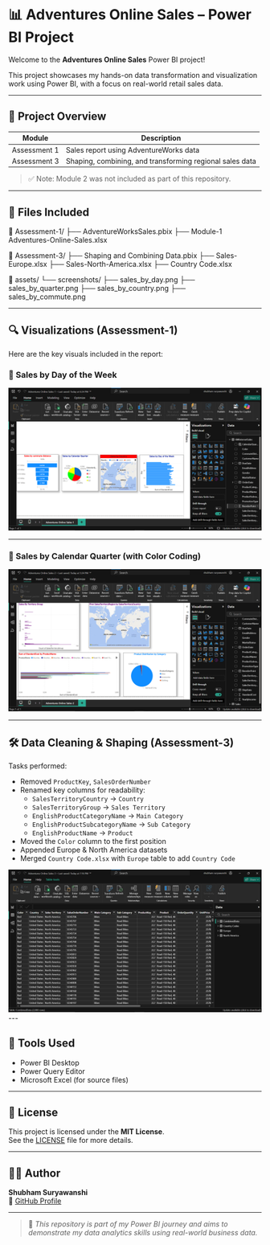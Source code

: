 # 📊 Adventures Online Sales – Power BI Project

Welcome to the **Adventures Online Sales** Power BI project!

This project showcases my hands-on data transformation and visualization work using Power BI, with a focus on real-world retail sales data. 

---

## 🧠 Project Overview

| Module        | Description                                                                 |
|---------------|-----------------------------------------------------------------------------|
| Assessment 1  | Sales report using AdventureWorks data                                      |
| Assessment 3  | Shaping, combining, and transforming regional sales data                    |

> ✅ Note: Module 2 was not included as part of this repository.

---

## 📂 Files Included

📁 Assessment-1/
├── AdventureWorksSales.pbix
├── Module-1 Adventures-Online-Sales.xlsx

📁 Assessment-3/
├── Shaping and Combining Data.pbix
├── Sales-Europe.xlsx
├── Sales-North-America.xlsx
├── Country Code.xlsx

📁 assets/
└── screenshots/
├── sales_by_day.png
├── sales_by_quarter.png
├── sales_by_country.png
├── sales_by_commute.png



---

## 🔍 Visualizations (Assessment-1)

Here are the key visuals included in the report:

### 📅 Sales by Day of the Week
<img src="Assignment - 1\Adventures Online Sales-1.png " width="700"/>

---

### 📆 Sales by Calendar Quarter (with Color Coding)
<img src="Assignment - 2\Adventures Online Sales-2.png  " width="700"/>

---

## 🛠 Data Cleaning & Shaping (Assessment-3)

Tasks performed:

- Removed `ProductKey`, `SalesOrderNumber`
- Renamed key columns for readability:
  - `SalesTerritoryCountry` → `Country`
  - `SalesTerritoryGroup` → `Sales Territory`
  - `EnglishProductCategoryName` → `Main Category`
  - `EnglishProductSubcategoryName` → `Sub Category`
  - `EnglishProductName` → `Product`
- Moved the `Color` column to the first position
- Appended Europe & North America datasets
- Merged `Country Code.xlsx` with `Europe` table to add `Country Code`

<img src="Assignment - 3\Adventures Online Sales-3.png  " width="700"/>
---

## 💼 Tools Used

- Power BI Desktop
- Power Query Editor
- Microsoft Excel (for source files)

---

## 📜 License

This project is licensed under the **MIT License**.  
See the [LICENSE](LICENSE) file for more details.

---

## 🙋‍♂️ Author

**Shubham Suryawanshi**  
🔗 [GitHub Profile](https://github.com/shubhamSuryawanshi221)  
 

---

> 📌 *This repository is part of my Power BI journey and aims to demonstrate my data analytics skills using real-world business data.*

